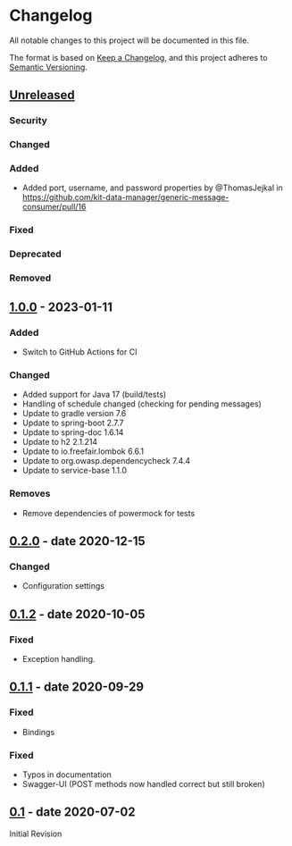 # Changelog
All notable changes to this project will be documented in this file.

The format is based on [Keep a Changelog](https://keepachangelog.com/en/1.0.0/),
and this project adheres to [Semantic Versioning](https://semver.org/spec/v2.0.0.html).

## [Unreleased]

### Security

### Changed

### Added
* Added port, username, and password properties by @ThomasJejkal in https://github.com/kit-data-manager/generic-message-consumer/pull/16

### Fixed

### Deprecated

### Removed

## [1.0.0] - 2023-01-11
### Added
- Switch to GitHub Actions for CI

### Changed
- Added support for Java 17 (build/tests)
- Handling of schedule changed (checking for pending messages)
- Update to gradle version 7.6
- Update to spring-boot 2.7.7
- Update to spring-doc 1.6.14
- Update to h2 2.1.214
- Update to io.freefair.lombok 6.6.1
- Update to org.owasp.dependencycheck 7.4.4
- Update to service-base 1.1.0

### Removes
- Remove dependencies of powermock for tests

## [0.2.0] - date 2020-12-15
### Changed
- Configuration settings

## [0.1.2] - date 2020-10-05
### Fixed
- Exception handling.

## [0.1.1] - date 2020-09-29
### Fixed
- Bindings

### Fixed
- Typos in documentation
- Swagger-UI (POST methods now handled correct but still broken) 

## [0.1] - date 2020-07-02
Initial Revision

[Unreleased]: https://github.com/kit-data-manager/generic-message-consumer/compare/1.0.0...HEAD
[1.0.0]: https://github.com/kit-data-manager/generic-message-consumer/compare/v0.2.0...1.0.0
[0.2.0]: https://github.com/kit-data-manager/generic-message-consumer/compare/0.1.2...v0.2.0
[0.1.2]: https://github.com/kit-data-manager/generic-message-consumer/compare/0.1.1...0.1.2
[0.1.1]: https://github.com/kit-data-manager/generic-message-consumer/compare/0.1...0.1.1
[0.1]: https://github.com/kit-data-manager/generic-message-consumer/releases/tag/0.1


